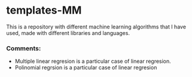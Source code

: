 # templates-MM
This is a repository with different machine learning algorithms that I have used, made with different libraries and languages. 
### Comments:
- Multiple linear regresion is a particular case of linear regresion.
- Polinomial regrsion is a particular case of linear regresion
